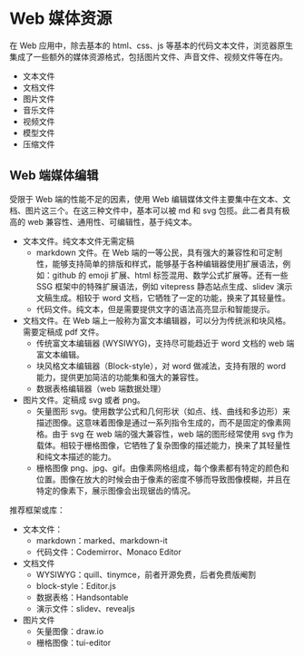 # Web 媒体资源
在 Web 应用中，除去基本的 html、css、js 等基本的代码文本文件，浏览器原生集成了一些额外的媒体资源格式，包括图片文件、声音文件、视频文件等在内。
- 文本文件
- 文档文件
- 图片文件
- 音乐文件
- 视频文件
- 模型文件
- 压缩文件

## Web 端媒体编辑
受限于 Web 端的性能不足的因素，使用 Web 编辑媒体文件主要集中在文本、文档、图片这三个。在这三种文件中，基本可以被 md 和 svg 包揽。此二者具有极高的 web 兼容性、通用性、可编辑性，基于纯文本。

- 文本文件。纯文本文件无需定稿
  - markdown 文件。在 Web 端的一等公民，具有强大的兼容性和可定制性，能够支持简单的排版和样式，能够基于各种编辑器使用扩展语法，例如：github 的 emoji 扩展、html 标签混用、数学公式扩展等。还有一些 SSG 框架中的特殊扩展语法，例如 vitepress 静态站点生成、slidev 演示文稿生成。相较于 word 文档，它牺牲了一定的功能，换来了其轻量性。
  - 代码文件。纯文本，但是需要提供文字的语法高亮显示和智能提示。
- 文档文件。在 Web 端上一般称为富文本编辑器，可以分为传统派和块风格。需要定稿成 pdf 文件。
  - 传统富文本编辑器 (WYSIWYG)，支持尽可能趋近于 word 文档的 web 端富文本编辑。
  - 块风格文本编辑器（Block-style），对 word 做减法，支持有限的 word 能力，提供更加简洁的功能集和强大的兼容性。
  - 数据表格编辑器（web 端数据处理）
- 图片文件。定稿成 svg 或者 png。
  - 矢量图形 svg。使用数学公式和几何形状（如点、线、曲线和多边形）来描述图像。这意味着图像是通过一系列指令生成的，而不是固定的像素网格。由于 svg 在 web 端的强大兼容性，web 端的图形经常使用 svg 作为载体。相较于栅格图像，它牺牲了复杂图像的描述能力，换来了其轻量性和纯文本描述的能力。
  - 栅格图像 png、jpg、gif。由像素网格组成，每个像素都有特定的颜色和位置。图像在放大的时候会由于像素的密度不够而导致图像模糊，并且在特定的像素下，展示图像会出现锯齿的情况。

推荐框架或库：
- 文本文件：
  - markdown：marked、markdown-it
  - 代码文件：Codemirror、Monaco Editor
- 文档文件
  - WYSIWYG：quill、tinymce，前者开源免费，后者免费版阉割
  - block-style：Editor.js
  - 数据表格：Handsontable
  - 演示文件：slidev、revealjs
- 图片文件
  - 矢量图像：draw.io
  - 栅格图像：tui-editor
